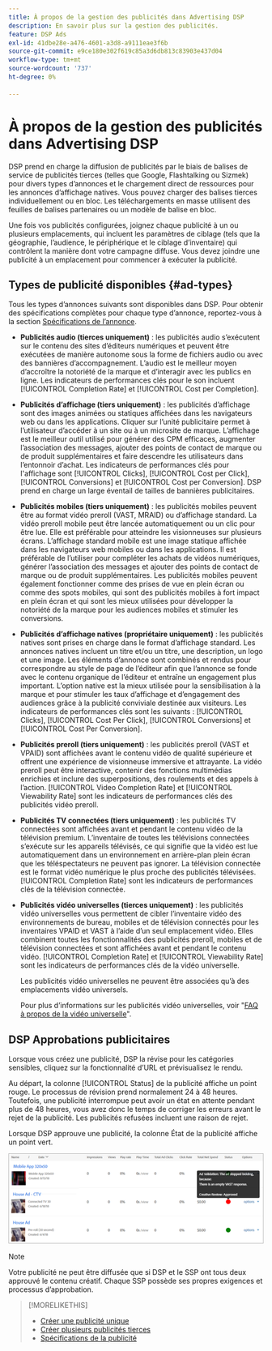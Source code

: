 ```yaml
---
title: À propos de la gestion des publicités dans Advertising DSP
description: En savoir plus sur la gestion des publicités.
feature: DSP Ads
exl-id: 41dbe28e-a476-4601-a3d8-a9111eae3f6b
source-git-commit: e9ce180e302f619c85a3d6db813c83903e437d04
workflow-type: tm+mt
source-wordcount: '737'
ht-degree: 0%

---
```


# À propos de la gestion des publicités dans Advertising DSP

<!-- add "The Ads View (Dashboard?)" section -->

DSP prend en charge la diffusion de publicités par le biais de balises de service de publicités tierces (telles que Google, Flashtalking ou Sizmek) pour divers types d’annonces et le chargement direct de ressources pour les annonces d’affichage natives. Vous pouvez charger des balises tierces individuellement ou en bloc. Les téléchargements en masse utilisent des feuilles de balises partenaires ou un modèle de balise en bloc.

<!-- The bulk upload feature requires you to either a) upload DoubleClick and Flashtalking tag sheets or b) download a template, input your tags into the template, and then re-upload the template. -->
<!-- need a list of all supported third-party ad servers; see file in future-tbd folder -->

Une fois vos publicités configurées, joignez chaque publicité à un ou plusieurs emplacements, qui incluent les paramètres de ciblage (tels que la géographie, l’audience, le périphérique et le ciblage d’inventaire) qui contrôlent la manière dont votre campagne diffuse. Vous devez joindre une publicité à un emplacement pour commencer à exécuter la publicité.

## Types de publicité disponibles {#ad-types}

Tous les types d’annonces suivants sont disponibles dans DSP. Pour obtenir des spécifications complètes pour chaque type d’annonce, reportez-vous à la section [Spécifications de l’annonce](ad-specs.md).

* **Publicités audio (tierces uniquement)** : les publicités audio s’exécutent sur le contenu des sites d’éditeurs numériques et peuvent être exécutées de manière autonome sous la forme de fichiers audio ou avec des bannières d’accompagnement. L’audio est le meilleur moyen d’accroître la notoriété de la marque et d’interagir avec les publics en ligne. Les indicateurs de performances clés pour le son incluent [!UICONTROL Completion Rate] et [!UICONTROL Cost per Completion].

* **Publicités d’affichage (tiers uniquement)** : les publicités d’affichage sont des images animées ou statiques affichées dans les navigateurs web ou dans les applications. Cliquer sur l’unité publicitaire permet à l’utilisateur d’accéder à un site ou à un microsite de marque. L’affichage est le meilleur outil utilisé pour générer des CPM efficaces, augmenter l’association des messages, ajouter des points de contact de marque ou de produit supplémentaires et faire descendre les utilisateurs dans l’entonnoir d’achat. Les indicateurs de performances clés pour l&#39;affichage sont [!UICONTROL Clicks], [!UICONTROL Cost per Click], [!UICONTROL Conversions] et [!UICONTROL Cost per Conversion]. DSP prend en charge un large éventail de tailles de bannières publicitaires.

* **Publicités mobiles (tiers uniquement)** : les publicités mobiles peuvent être au format vidéo preroll (VAST, MRAID) ou d’affichage standard. La vidéo preroll mobile peut être lancée automatiquement ou un clic pour être lue. Elle est préférable pour atteindre les visionneuses sur plusieurs écrans. L’affichage standard mobile est une image statique affichée dans les navigateurs web mobiles ou dans les applications. Il est préférable de l’utiliser pour compléter les achats de vidéos numériques, générer l’association des messages et ajouter des points de contact de marque ou de produit supplémentaires. Les publicités mobiles peuvent également fonctionner comme des prises de vue en plein écran ou comme des spots mobiles, qui sont des publicités mobiles à fort impact en plein écran et qui sont les mieux utilisées pour développer la notoriété de la marque pour les audiences mobiles et stimuler les conversions.

* **Publicités d’affichage natives (propriétaire uniquement)** : les publicités natives sont prises en charge dans le format d’affichage standard. Les annonces natives incluent un titre et/ou un titre, une description, un logo et une image. Les éléments d’annonce sont combinés et rendus pour correspondre au style de page de l’éditeur afin que l’annonce se fonde avec le contenu organique de l’éditeur et entraîne un engagement plus important. L’option native est la mieux utilisée pour la sensibilisation à la marque et pour stimuler les taux d’affichage et d’engagement des audiences grâce à la publicité conviviale destinée aux visiteurs. Les indicateurs de performances clés sont les suivants : [!UICONTROL Clicks], [!UICONTROL Cost Per Click], [!UICONTROL Conversions] et [!UICONTROL Cost Per Conversion].

* **Publicités preroll (tiers uniquement)** : les publicités preroll (VAST et VPAID) sont affichées avant le contenu vidéo de qualité supérieure et offrent une expérience de visionneuse immersive et attrayante. La vidéo preroll peut être interactive, contenir des fonctions multimédias enrichies et inclure des superpositions, des roulements et des appels à l’action. [!UICONTROL Video Completion Rate] et [!UICONTROL Viewability Rate] sont les indicateurs de performances clés des publicités vidéo preroll.

* **Publicités TV connectées (tiers uniquement)** : les publicités TV connectées sont affichées avant et pendant le contenu vidéo de la télévision premium. L’inventaire de toutes les télévisions connectées s’exécute sur les appareils télévisés, ce qui signifie que la vidéo est lue automatiquement dans un environnement en arrière-plan plein écran que les téléspectateurs ne peuvent pas ignorer. La télévision connectée est le format vidéo numérique le plus proche des publicités télévisées. [!UICONTROL Completion Rate] sont les indicateurs de performances clés de la télévision connectée.

* **Publicités vidéo universelles (tierces uniquement)** : les publicités vidéo universelles vous permettent de cibler l’inventaire vidéo des environnements de bureau, mobiles et de télévision connectés pour les inventaires VPAID et VAST à l’aide d’un seul emplacement vidéo. Elles combinent toutes les fonctionnalités des publicités preroll, mobiles et de télévision connectées et sont affichées avant et pendant le contenu vidéo. [!UICONTROL Completion Rate] et [!UICONTROL Viewability Rate] sont les indicateurs de performances clés de la vidéo universelle.

  Les publicités vidéo universelles ne peuvent être associées qu’à des emplacements vidéo universels.

  Pour plus d’informations sur les publicités vidéo universelles, voir &quot;[FAQ à propos de la vidéo universelle](/help/dsp/campaign-management/faq-universal-video.md)&quot;.

## DSP Approbations publicitaires

Lorsque vous créez une publicité, DSP la révise pour les catégories sensibles, cliquez sur la fonctionnalité d’URL et prévisualisez le rendu.

Au départ, la colonne [!UICONTROL Status] de la publicité affiche un point rouge. Le processus de révision prend normalement 24 à 48 heures. Toutefois, une publicité interrompue peut avoir un état en attente pendant plus de 48 heures, vous avez donc le temps de corriger les erreurs avant le rejet de la publicité. Les publicités refusées incluent une raison de rejet.

Lorsque DSP approuve une publicité, la colonne État de la publicité affiche un point vert.

![indicateur d&#39;approbation dans la colonne [!UICONTROL Status]](/help/dsp/assets/ad-approval-status.png)

>[!NOTE]
>
>Votre publicité ne peut être diffusée que si DSP et le SSP ont tous deux approuvé le contenu créatif. Chaque SSP possède ses propres exigences et processus d’approbation.

>[!MORELIKETHIS]
>
>* [Créer une publicité unique](ad-create.md)
>* [Créer plusieurs publicités tierces](ad-create-multiple.md)
>* [Spécifications de la publicité](ad-specs.md)
